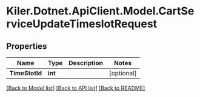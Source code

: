 # Kiler.Dotnet.ApiClient.Model.CartServiceUpdateTimeslotRequest

## Properties

Name | Type | Description | Notes
------------ | ------------- | ------------- | -------------
**TimeStotId** | **int** |  | [optional] 

[[Back to Model list]](../README.md#documentation-for-models) [[Back to API list]](../README.md#documentation-for-api-endpoints) [[Back to README]](../README.md)

